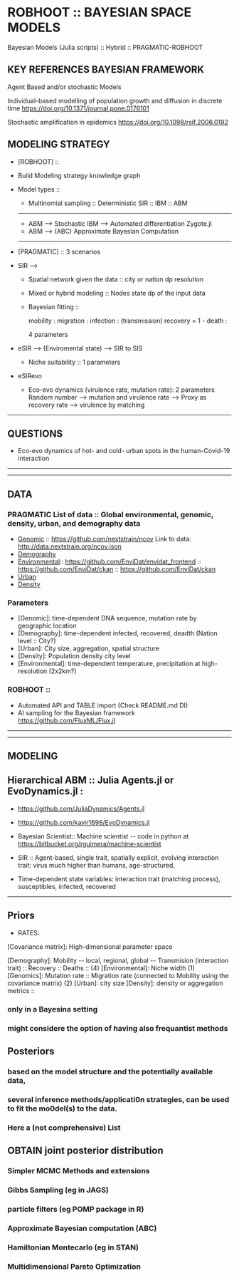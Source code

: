    # ROBHOOT :: BAYESIAN SPACE MODELS

Bayesian Models (Julia scripts) :: Hybrid :: PRAGMATIC-ROBHOOT

## KEY REFERENCES BAYESIAN FRAMEWORK

Agent Based and/or stochastic Models

Individual-based modelling of population growth and diffusion in discrete time 
https://doi.org/10.1371/journal.pone.0176101

Stochastic amplification in epidemics
https://doi.org/10.1098/rsif.2006.0192


## MODELING STRATEGY

* [ROBHOOT] :: 

* Build Modeling strategy knowledge graph

* Model types :: 
  * Multinomial sampling :: Deterministic SIR :: IBM :: ABM 

  ________________________________________________________________

  * ABM --> Stochastic IBM --> Automated differentiation Zygote.jl
  * ABM --> (ABC) Approximate Bayesian Computation 
  ________________________________________________________________


* [PRAGMATIC] :: 3 scenarios


* SIR --> 
  * Spatial network given the data :: city or nation dp resolution 
  * Mixed or hybrid modeling :: Nodes state dp of the input data
  * Bayesian fitting ::
 
    mobility : 
    migration :
    infection : (transmission)
    recovery = 1 - death :

    4 parameters

* eSIR --> (Enviromental state) --> SIR to SIS 
  * Niche suitability :: 1 parameters

* eSIRevo 
  * Eco-evo dynamics (virulence rate, mutation rate): 2 parameters 
    Random number -->  mutation and virulence rate --> Proxy as recovery rate --> virulence by matching

__________________________________________________________________________________
## QUESTIONS 
* Eco-evo dynamics of hot- and cold- urban spots in the human-Covid-19 interaction
__________________________________________________________________________________


_______________________________________________________________________
## DATA
### PRAGMATIC List of data :: Global environmental, genomic, density, urban, and demography data

* [Genomic](https://www.gisaid.org/epiflu-applications/next-hcov-19-app/) :: https://github.com/nextstrain/ncov Link to data: http://data.nextstrain.org/ncov.json  
* [Demography](https://covid2019-api.herokuapp.com/v2/current) 
* [Environmental](https://envidatrepo.wsl.ch/uploads/chelsa/):: https://github.com/EnviDat/envidat_frontend :: https://github.com/EnviDat/ckan :: https://github.com/EnviDat/ckan 
* [Urban](https://millionneighborhoods.org/#2.45/25.19/23.79)
* [Density](https://sedac.ciesin.columbia.edu/data/set/gpw-v4-population-density-rev11)

### Parameters
* [Genomic]: time-dependent DNA sequence, mutation rate by geographic location
* [Demography]: time-dependent infected, recovered, deadth (Nation level :: City?)
* [Urban]: City size, aggregation, spatial structure
* [Density]: Population density city level 
* [Environmental]: time-dependent temperature, precipitation at high-resolution (2x2km?)


### ROBHOOT :: 
* Automated API and TABLE import (Check README.md DI)
* AI sampling for the Bayesian framework https://github.com/FluxML/Flux.jl
_____________________________________________________________________

__________________________________________________________________________________________________________________________________
## MODELING
## Hierarchical ABM :: Julia Agents.jl or EvoDynamics.jl :

* https://github.com/JuliaDynamics/Agents.jl
* https://github.com/kavir1698/EvoDynamics.jl

* Bayesian Scientist:: Machine scientist -- code in python at https://bitbucket.org/rguimera/machine-scientist  

* SIR :: Agent-based, single trait, spatially explicit, evolving interaction trait: virus much higher than humans, age-structured,  
* Time-dependent state variables: interaction trait (matching process), susceptibles, infected, recovered
__________________________________________________________________________________________________________________________________


## Priors 

* RATES: 

[Covariance matrix]: High-dimensional parameter space

[Demography]: Mobility -- local, regional, global -- Transmision (interaction trait) :: Recovery :: Deaths :: (4)
[Environmental]: Niche width (1)
[Genomics]: Mutation rate :: Migration rate (connected to Mobility using the covariance matrix) (2) 
[Urban]: city size
[Density]: density or aggregation metrics :: 


### only in a Bayesina setting
### might considere the option of having also frequantist methods

## Posteriors 

### based on the model structure and the potentially available data,
### several inference methods/applicati0n strategies, can be used to fit the mo0del(s) to the data.
### Here a (not comprehensive) List

## OBTAIN joint posterior distribution

### Simpler MCMC Methods and extensions
### Gibbs Sampling (eg in JAGS)
### particle filters (eg POMP package in R)
### Approximate Bayesian computation (ABC)
### Hamiltonian Montecarlo (eg in STAN)
### Multidimensional Pareto Optimization

